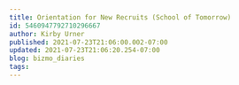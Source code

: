 ```yaml
---
title: Orientation for New Recruits (School of Tomorrow)
id: 5460947792710296667
author: Kirby Urner
published: 2021-07-23T21:06:00.002-07:00
updated: 2021-07-23T21:06:20.254-07:00
blog: bizmo_diaries
tags: 
---
```


